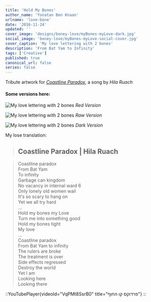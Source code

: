 ```yaml
---
title: 'Hold My Bones'
author_name: 'Yonatan Ben Knaan'
urlname: 'love-bone'
date: '2016-11-24'
updated: ''
cover_image: 'designs/boney-love/myBones-myLove-dark.jpg'
social_image: 'boney-love/myBones-myLove-social-cover.jpg'
cover_caption: 'My love lettering with 2 bones'
description: 'From Bat Yam to Infinity'
tags: ['Creative']
published: true
canonical_url: false
series: false
---
```


Tribute artwork for [_Coastline Paradox_](https://hilaruach.bandcamp.com/track/--9), a song by _Hila Ruach_

#### Some versions here:

![My love lettering with 2 bones](/designs/boney-love/myBones-myLove-red.jpg)
*Red Version*

![My love lettering with 2 bones](/designs/boney-love/myBones-myLove-raw.jpg)
*Raw Version*

![My love lettering with 2 bones](/designs/boney-love/myBones-myLove-dark.jpg)
*Dark Version*

My lose translation:

> ## Coastline Paradox | Hila Ruach

> Coastline paradox  
From Bat Yam   
To infinity  
Garbage can kingdom  
No vacancy in internal ward 6  
Only lonely old women wail  
It's so scary to hang on  
Yet we all try hard  
...  
Hold my bones my Love  
Turn me into something good  
Hold my bones tight  
My love  
...  
Coastline paradox  
From Bat Yam to infinity  
The rulers are broke  
The treatment is over  
Side effects regressed  
Destroy the world  
Yet I am  
Looking here  
Looking there

::YouTubePlayer{videoId="VqPMt8SsrB0" title="פרדוקס קו החוף"}
::